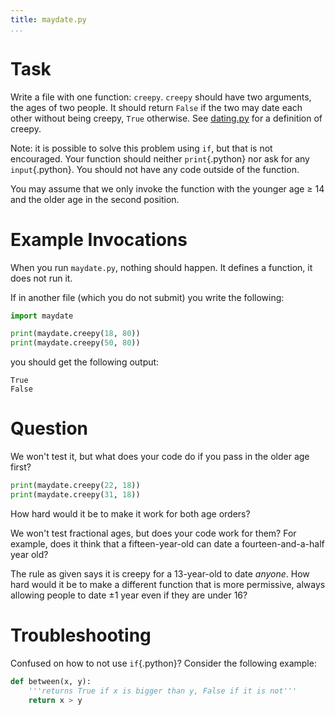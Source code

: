 ```yaml
---
title: maydate.py
...
```


# Task

Write a file with one function: `creepy`.
`creepy` should have two arguments, the ages of two people.
It should return `False` if the two may date each other without being creepy, `True` otherwise.
See [dating.py](w01-dating.html) for a definition of creepy.

Note: it is possible to solve this problem using `if`, but that is not encouraged.
Your function should neither `print`{.python} nor ask for any `input`{.python}.
You should not have any code outside of the function.

You may assume that we only invoke the function with the younger age &ge; 14 and the older age in the second position.

# Example Invocations

When you run `maydate.py`, nothing should happen.
It defines a function, it does not run it.

If in another file (which you do not submit) you write the following:

````python
import maydate

print(maydate.creepy(18, 80))
print(maydate.creepy(50, 80))
````

you should get the following output:

````
True
False
````

# Question

We won't test it, but what does your code do if you pass in the older age first?

````python
print(maydate.creepy(22, 18))
print(maydate.creepy(31, 18))
````

How hard would it be to make it work for both age orders?

We won't test fractional ages, but does your code work for them?  For example, does it think that a fifteen-year-old can date a fourteen-and-a-half year old?

The rule as given says it is creepy for a 13-year-old to date *anyone*.
How hard would it be to make a different function that is more permissive, always allowing people to date ±1 year even if they are under 16?


# Troubleshooting

Confused on how to not use `if`{.python}? 
Consider the following example:

````python
def between(x, y):
    '''returns True if x is bigger than y, False if it is not'''
    return x > y
````

